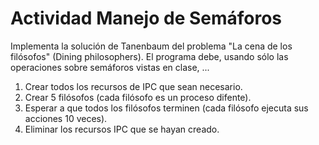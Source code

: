 # Actividad Manejo de Semáforos
Implementa la solución de Tanenbaum del problema "La cena de los filósofos" (Dining philosophers). El programa debe, usando sólo las operaciones sobre semáforos vistas en clase, ...
1. Crear todos los recursos de IPC que sean necesario.
3. Crear 5 filósofos (cada filósofo es un proceso difente). 
4. Esperar a que todos los filósofos terminen (cada filósofo ejecuta sus acciones 10 veces).
5. Eliminar los recursos IPC que se hayan creado.
